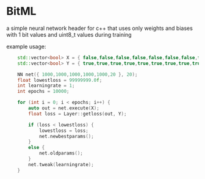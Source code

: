 # BitML
a simple neural network header for c++ that uses only weights and biases with 1 bit values and uint8_t values during training

example usage:
```c++
    std::vector<bool> X = { false,false,false,false,false,false,false,false,false,false,false,false,false,false,false,false,false,false,false,false };
    std::vector<bool> Y = { true,true,true,true,true,true,true,true,true,true,true,true,true,true,true,true,true,true,true,true };

    NN net({ 1000,1000,1000,1000,1000,20 }, 20);
    float lowestloss = 99999999.0f;
    int learningrate = 1;
    int epochs = 10000;

    for (int i = 0; i < epochs; i++) {
        auto out = net.execute(X);
        float loss = Layer::getloss(out, Y);

        if (loss < lowestloss) {
            lowestloss = loss;
            net.newbestparams();
        }
        else {
            net.oldparams();
        }
        net.tweak(learningrate);
    }
```
